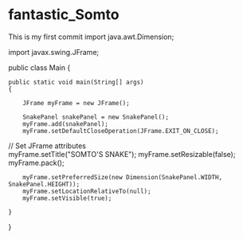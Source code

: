 # fantastic_Somto
This is my first commit
import java.awt.Dimension;

import javax.swing.JFrame;

public class Main 
{
	
	public static void main(String[] args) 
	{

		JFrame myFrame = new JFrame();
		
		SnakePanel snakePanel = new SnakePanel();
		myFrame.add(snakePanel);
		myFrame.setDefaultCloseOperation(JFrame.EXIT_ON_CLOSE);	
// Set JFrame attributes		
		myFrame.setTitle("SOMTO'S SNAKE");
		myFrame.setResizable(false);
		myFrame.pack();
		
		myFrame.setPreferredSize(new Dimension(SnakePanel.WIDTH, SnakePanel.HEIGHT));
		myFrame.setLocationRelativeTo(null);
		myFrame.setVisible(true);
		
	}
	
}
